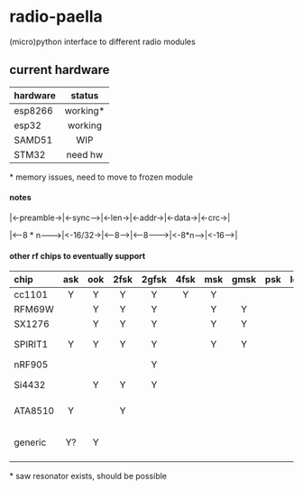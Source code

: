 # radio-paella
(micro)python interface to different radio modules

## current hardware
|hardware   |   status  |
|:-         |:-:        |
|esp8266    |working*   |
|esp32      |working    |
|SAMD51     |WIP        |
|STM32      |need hw    |
\* memory issues, need to move to frozen module

#### notes

|<-preamble->|<-sync-->|<-len->|<-addr->|<-data->|<-crc->|

|<--8 * n--->|<-16/32->|<--8-->|<--8--->|<-8*n-->|<-16-->|

#### other rf chips to eventually support

|chip      |ask|ook|2fsk|2gfsk|4fsk|msk|gmsk|psk|lora|note|
|:--       |:-:|:-:|:-: |:-:  |:-: |:-:|:-: |:-:|:-: |:-  |
|cc1101    |Y  |Y  |Y   |Y    |Y   |Y  |    |   |    |WIP |
|RFM69W    |   |Y  |Y   |Y    |    |Y  |Y   |   |    |WIP |
|SX1276    |   |Y  |Y   |Y    |    |Y  |Y   |   |Y   |    |
|SPIRIT1   |Y  |Y  |Y   |Y    |    |Y  |Y   |   |    |find dev board|
|nRF905    |   |   |    |Y    |    |   |    |   |    |    |
|Si4432    |   |Y  |Y   |Y    |    |   |    |   |    |find dev board|
|ATA8510   |Y  |   |Y   |     |    |   |    |   |    |find dev board|
|generic   |Y? |Y  |    |     |    |   |    |   |    |actually possible?*|

\* saw resonator exists, should be possible 
